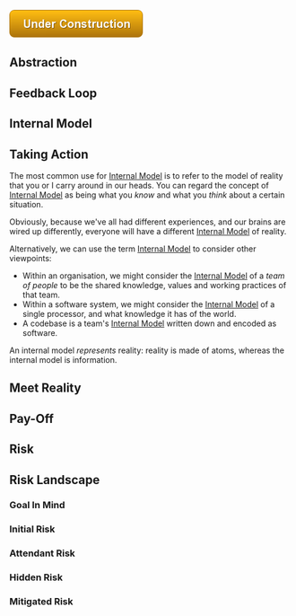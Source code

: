 ![Under Construction](images/state/uc.png)


## Abstraction

## Feedback Loop

## Internal Model

## Taking Action

The most common use for [Internal Model](#internal-model) is to refer to the model of reality that you or I carry around in our heads.   You can regard the concept of [Internal Model](#internal-model) as being what you _know_ and what you _think_ about a certain situation.

Obviously, because we've all had different experiences, and our brains are wired up differently, everyone will have a different [Internal Model](#internal-model) of reality.  

Alternatively, we can use the term [Internal Model](#internal-model) to consider other viewpoints:
- Within an organisation, we might consider the [Internal Model](#internal-model) of a _team of people_ to be the shared knowledge, values and working practices of that team.
- Within a software system, we might consider the [Internal Model](#internal-model) of a single processor, and what knowledge it has of the world.
- A codebase is a team's [Internal Model](#internal-model) written down and encoded as software.

An internal model _represents_ reality:  reality is made of atoms, whereas the internal model is information.

## Meet Reality

## Pay-Off



## Risk

## Risk Landscape

### Goal In Mind

### Initial Risk

### Attendant Risk

### Hidden Risk

### Mitigated Risk






